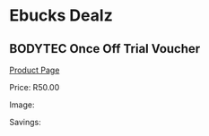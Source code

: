 
# Ebucks Dealz
## BODYTEC Once Off Trial Voucher
[Product Page](https://www.ebucks.com/web/shop/productSelected.do?prodId=356307523&catId=227677169)

Price: R50.00

Image: 

Savings: 


	